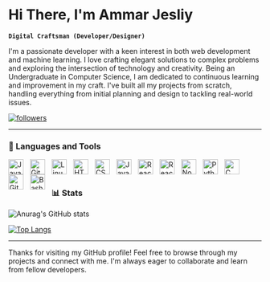 # Hi There, I'm Ammar Jesliy

__`Digital Craftsman (Developer/Designer)`__

I'm a passionate developer with a keen interest in both web development and machine learning. I love crafting elegant solutions to complex problems and exploring the intersection of technology and creativity. Being an Undergraduate in Computer Science, I am dedicated to continuous learning and improvement in my craft. I've built all my projects from scratch, handling everything from initial planning and design to tackling real-world issues.

<p align="left">
      <a href="https://github.com/ammar-jesliy?tab=followers">
         <img alt="followers" title="Follow me on Github" src="https://custom-icon-badges.demolab.com/github/followers/ammar-jesliy?color=236ad3&labelColor=1155ba&style=for-the-badge&logo=person-add&label=Follow&logoColor=white"/></a>
</p>

___

### 🧰 Languages and Tools

<img align="left" alt="Java" width="30px" style="padding-right:10px;" src="https://cdn.jsdelivr.net/gh/devicons/devicon/icons/java/java-original.svg"/>
<img align="left" alt="Git" width="30px" style="padding-right:10px;" src="https://cdn.jsdelivr.net/gh/devicons/devicon/icons/git/git-original.svg" />
<img align="left" alt="Linux" width="30px" style="padding-right:10px;" src="https://cdn.jsdelivr.net/gh/devicons/devicon/icons/linux/linux-original.svg" />
<img align="left" alt="HTML" width="30px" style="padding-right:10px;" src="https://cdn.jsdelivr.net/gh/devicons/devicon/icons/html5/html5-plain.svg" />
<img align="left" alt="CSS" width="30px" style="padding-right:10px;" src="https://cdn.jsdelivr.net/gh/devicons/devicon/icons/css3/css3-plain.svg" />
<img align="left" alt="JavaScript" width="30px" style="padding-right:10px;" src="https://cdn.jsdelivr.net/gh/devicons/devicon/icons/javascript/javascript-plain.svg" />
<img align="left" alt="React" width="30px" style="padding-right:10px;" src="https://cdn.jsdelivr.net/gh/devicons/devicon/icons/react/react-original.svg" />
<img align="left" alt="React" width="30px" style="padding-right:10px;" src="https://cdn.jsdelivr.net/gh/devicons/devicon@latest/icons/nextjs/nextjs-original.svg" />
<img align="left" alt="NodeJS" width="30px" style="padding-right:10px;" src="https://cdn.jsdelivr.net/gh/devicons/devicon/icons/nodejs/nodejs-original.svg" />
<img align="left" alt="Python" width="30px" style="padding-right:10px;" src="https://cdn.jsdelivr.net/gh/devicons/devicon/icons/python/python-plain.svg" />
<img align="left" alt="C" width="30px" style="padding-right:10px;" src="https://cdn.jsdelivr.net/gh/devicons/devicon@latest/icons/c/c-original.svg" />
<img align="left" alt="GitHub" width="30px" style="padding-right:10px;" src="https://cdn.jsdelivr.net/gh/devicons/devicon/icons/github/github-original.svg" />
<img align="left" alt="Bash" width="30px" style="padding-right:10px;" src="https://cdn.jsdelivr.net/gh/devicons/devicon/icons/bash/bash-original.svg" />

<br />

#

### 📊 Stats

![Anurag's GitHub stats](https://github-readme-stats.vercel.app/api?username=ammar-jesliy&show_icons=true&theme=transparent)

[![Top Langs](https://github-readme-stats.vercel.app/api/top-langs/?username=ammar-jesliy&theme=transparent&langs_count=3)](https://github.com/anuraghazra/github-readme-stats)

___

Thanks for visiting my GitHub profile! Feel free to browse through my projects and connect with me. I'm always eager to collaborate and learn from fellow developers.
